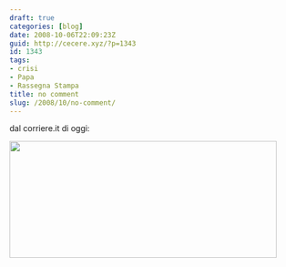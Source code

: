 ```yaml
---
draft: true
categories: [blog]
date: 2008-10-06T22:09:23Z
guid: http://cecere.xyz/?p=1343
id: 1343
tags:
- crisi
- Papa
- Rassegna Stampa
title: no comment
slug: /2008/10/no-comment/
---
```


dal corriere.it di oggi:

[<img class="aligncenter size-full wp-image-1344" title="solo-la-voce-di-dio-e-solida" src="http://cecere.xyz/wp-content/uploads/sites/3/2008/10/solo-la-voce-di-dio-e-solida.png" alt="" width="469" height="205" srcset="http://cecere.xyz/wp-content/uploads/sites/3/2008/10/solo-la-voce-di-dio-e-solida.png 469w, http://cecere.xyz/wp-content/uploads/sites/3/2008/10/solo-la-voce-di-dio-e-solida-300x131.png 300w" sizes="(max-width: 469px) 100vw, 469px" />](http://cecere.xyz/wp-content/uploads/sites/3/2008/10/solo-la-voce-di-dio-e-solida.png)